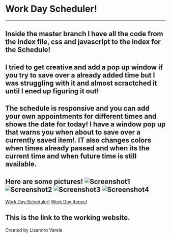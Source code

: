 # Work Day Scheduler!
---
Inside the master branch I have all the code from the index file, css and javascript to the index for the Schedule!
---
I tried to get creative and add a pop up window if you try to save over a already added time but I was struggling with it and almost scractched it until I ened up figuring it out!
---
The schedule is responsive and you can add your own appointments for different times and shows the date for today! I have a window pop up that warns you when about to save over a currently saved item!. IT also changes colors when times already passed and when its the current time and when future time is still available.
---
Here are some pictures! 
![Screenshot1](https://i.postimg.cc/fbwbmGtc/picture-1.png)
![Screenshot2](https://i.postimg.cc/HLZ7xYZc/picture-2.png)
![Screenshot3](https://i.postimg.cc/CMffhVj5/picture-3.png)
![Screenshot4](https://i.postimg.cc/d0xLFW3G/picture-4.png)
---
[Work Day Scheduler!](https://lizandro21.github.io/Work-Day-Scheduler/)
[Work Day Repos!](https://github.com/Lizandro21/Work-Day-Scheduler/)

This is the link to the working website.
---
Created by Lizandro Varela
